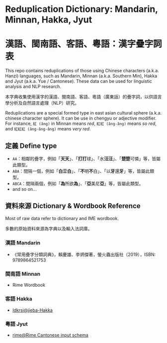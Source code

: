 # Reduplication Dictionary: Mandarin, Minnan, Hakka, Jyut

# 漢語、閩南語、客語、粵語：漢字疊字詞表

This repo contains reduplications of those using Chinese characters (a.k.a. Hanzi) languages, such as Mandarin, Minnan (a.k.a. Southern Min), Hakka and Jyut (a.k.a. Yue / Cantonese). These data can be used for linguistic analysis and NLP research.

本字典收集使用漢字的漢語、閩南語、客語、粵語（廣東話）的疊字詞，以供語言學分析及自然語言處理（NLP）研究。

Reduplications are a special formed type in east asian cultural sphere (a.k.a. chinese character sphere). It can be use in chengyu or adjective modifier. For instance, `紅 (âng)` in Minnan means *red*, `紅紅 (âng-âng)` means *so red*, and `紅紅紅 (âng-âng-âng)` means *very red*. 

 

## 定義 Define type

- `AA`：相鄰的疊字，例如「**天天**」、「**打打**球」、「水**汪汪**」、「**楚楚**可憐」等，皆屬此類型。
- `ABA`：間隔一個，例如「**白**雲**白**」、「**不**明**不**白」、「以**牙**還**牙**」等，皆屬此類型。
- `ABCA`：間隔兩個，例如「**為**所欲**為**」、「**亞**美尼**亞**」等，皆屬此類型。
- and so on...

## 資料來源 Dictionary & Wordbook Reference

Most of raw data refer to dictionary and IME wordbook.

多數的原始資料來源為字典以及輸入法詞庫。

### 漢語 Mandarin

- 《常用疊字分類詞典》，賴慶雄、李炳傑著，螢火蟲出版社（2019），ISBN: 9789864521753

### 閩南語 Minnan

- Rime Wordbook

### 客語 Hakka

- [ldkrsi@jieba-Hakka](https://github.com/ldkrsi/jieba-Hakka)

### 粵語 Jyut

- [rime@Rime Cantonese input schema](https://github.com/rime/rime-cantonese)
